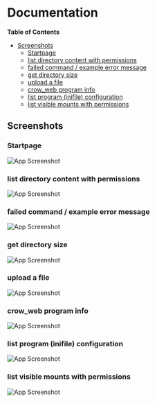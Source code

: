 # Documentation

<!-- START doctoc generated TOC please keep comment here to allow auto update -->
<!-- DON'T EDIT THIS SECTION, INSTEAD RE-RUN doctoc TO UPDATE -->
**Table of Contents**

- [Screenshots](#screenshots)
  - [Startpage](#startpage)
  - [list directory content with permissions](#list-directory-content-with-permissions)
  - [failed command / example error message](#failed-command--example-error-message)
  - [get directory size](#get-directory-size)
  - [upload a file](#upload-a-file)
  - [crow_web program info](#crow_web-program-info)
  - [list program (inifile) configuration](#list-program-inifile-configuration)
  - [list visible mounts with permissions](#list-visible-mounts-with-permissions)

<!-- END doctoc generated TOC please keep comment here to allow auto update -->

## Screenshots

### Startpage

![App Screenshot](../img/01_en.png)

### list directory content with permissions

![App Screenshot](../img/02_en.png)

### failed command / example error message

![App Screenshot](../img/03_en.png)

### get directory size

![App Screenshot](../img/04_en.png)

### upload a file

![App Screenshot](../img/05_en.png)

### crow_web program info

![App Screenshot](../img/06_en.png)

### list program (inifile) configuration

![App Screenshot](../img/07_en.png)

### list visible mounts with permissions

![App Screenshot](../img/08_en.png)
